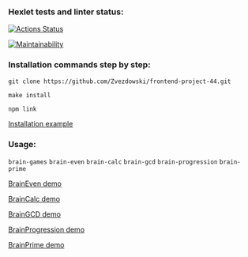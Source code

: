 ### Hexlet tests and linter status:
[![Actions Status](https://github.com/Zvezdowski/frontend-project-44/workflows/hexlet-check/badge.svg)](https://github.com/Zvezdowski/frontend-project-44/actions)

[![Maintainability](https://api.codeclimate.com/v1/badges/52911390035689c80d58/maintainability)](https://codeclimate.com/github/Zvezdowski/frontend-project-44/maintainability)

### Installation commands step by step:

`git clone https://github.com/Zvezdowski/frontend-project-44.git`

`make install`

`npm link`

[Installation example](https://asciinema.org/a/0BRqUSfUp8NqSC3THE8B6wdUN)

### Usage:

`brain-games`
`brain-even`
`brain-calc`
`brain-gcd`
`brain-progression`
`brain-prime`

[BrainEven demo](https://asciinema.org/a/kNn1nRmdsSYLh0K8uYEAoxLVy)

[BrainCalc demo](https://asciinema.org/a/oQX6E47IokqRXdu6y7lvKJJNk)

[BrainGCD demo](https://asciinema.org/a/t9Yx9womLOTXzY1S0UvF1yCYM)

[BrainProgression demo](https://asciinema.org/a/QlxxCVHM6b4sswAFKg7m29hmr)

[BrainPrime demo](https://asciinema.org/a/tJrcy1DcknoGVLTw9zeC2FkeZ)
